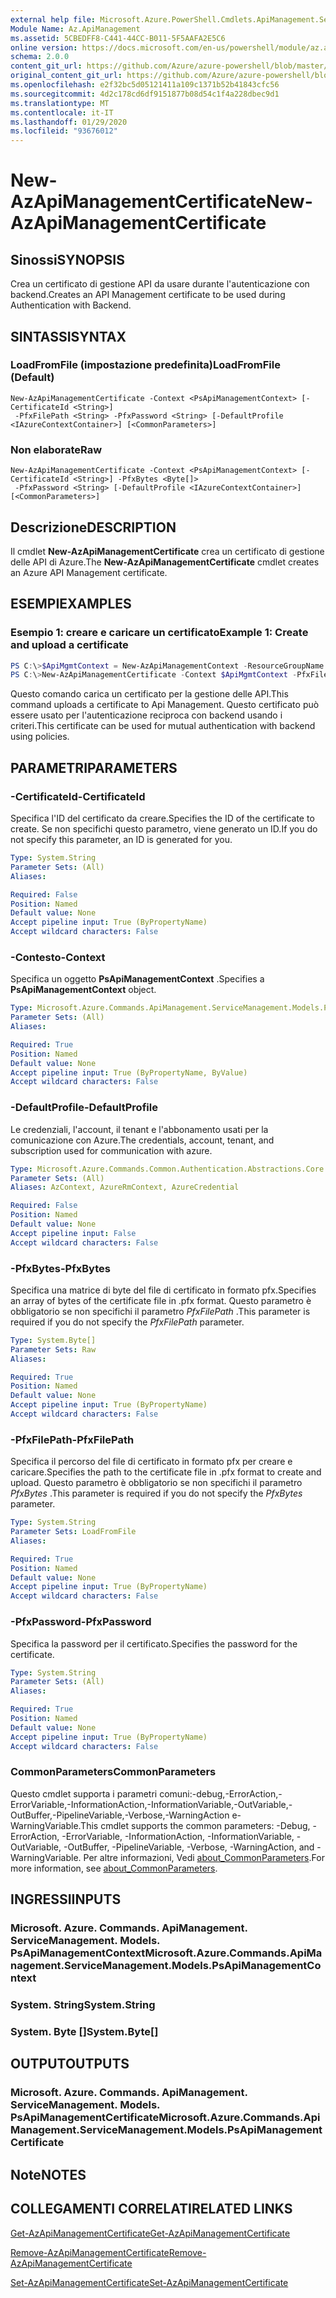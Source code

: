 ```yaml
---
external help file: Microsoft.Azure.PowerShell.Cmdlets.ApiManagement.ServiceManagement.dll-Help.xml
Module Name: Az.ApiManagement
ms.assetid: 5CBEDFF8-C441-44CC-B011-5F5AAFA2E5C6
online version: https://docs.microsoft.com/en-us/powershell/module/az.apimanagement/new-azapimanagementcertificate
schema: 2.0.0
content_git_url: https://github.com/Azure/azure-powershell/blob/master/src/ApiManagement/ApiManagement/help/New-AzApiManagementCertificate.md
original_content_git_url: https://github.com/Azure/azure-powershell/blob/master/src/ApiManagement/ApiManagement/help/New-AzApiManagementCertificate.md
ms.openlocfilehash: e2f32bc5d05121411a109c1371b52b41843cfc56
ms.sourcegitcommit: 4d2c178cd6df9151877b08d54c1f4a228dbec9d1
ms.translationtype: MT
ms.contentlocale: it-IT
ms.lasthandoff: 01/29/2020
ms.locfileid: "93676012"
---
```

# <span data-ttu-id="76d0f-101">New-AzApiManagementCertificate</span><span class="sxs-lookup"><span data-stu-id="76d0f-101">New-AzApiManagementCertificate</span></span>

## <span data-ttu-id="76d0f-102">Sinossi</span><span class="sxs-lookup"><span data-stu-id="76d0f-102">SYNOPSIS</span></span>
<span data-ttu-id="76d0f-103">Crea un certificato di gestione API da usare durante l'autenticazione con backend.</span><span class="sxs-lookup"><span data-stu-id="76d0f-103">Creates an API Management certificate to be used during Authentication with Backend.</span></span>

## <span data-ttu-id="76d0f-104">SINTASSI</span><span class="sxs-lookup"><span data-stu-id="76d0f-104">SYNTAX</span></span>

### <span data-ttu-id="76d0f-105">LoadFromFile (impostazione predefinita)</span><span class="sxs-lookup"><span data-stu-id="76d0f-105">LoadFromFile (Default)</span></span>
```
New-AzApiManagementCertificate -Context <PsApiManagementContext> [-CertificateId <String>]
 -PfxFilePath <String> -PfxPassword <String> [-DefaultProfile <IAzureContextContainer>] [<CommonParameters>]
```

### <span data-ttu-id="76d0f-106">Non elaborate</span><span class="sxs-lookup"><span data-stu-id="76d0f-106">Raw</span></span>
```
New-AzApiManagementCertificate -Context <PsApiManagementContext> [-CertificateId <String>] -PfxBytes <Byte[]>
 -PfxPassword <String> [-DefaultProfile <IAzureContextContainer>] [<CommonParameters>]
```

## <span data-ttu-id="76d0f-107">Descrizione</span><span class="sxs-lookup"><span data-stu-id="76d0f-107">DESCRIPTION</span></span>
<span data-ttu-id="76d0f-108">Il cmdlet **New-AzApiManagementCertificate** crea un certificato di gestione delle API di Azure.</span><span class="sxs-lookup"><span data-stu-id="76d0f-108">The **New-AzApiManagementCertificate** cmdlet creates an Azure API Management certificate.</span></span>

## <span data-ttu-id="76d0f-109">ESEMPI</span><span class="sxs-lookup"><span data-stu-id="76d0f-109">EXAMPLES</span></span>

### <span data-ttu-id="76d0f-110">Esempio 1: creare e caricare un certificato</span><span class="sxs-lookup"><span data-stu-id="76d0f-110">Example 1: Create and upload a certificate</span></span>
```powershell
PS C:\>$ApiMgmtContext = New-AzApiManagementContext -ResourceGroupName "Api-Default-WestUS" -ServiceName "contoso"
PS C:\>New-AzApiManagementCertificate -Context $ApiMgmtContext -PfxFilePath "C:\contoso\certificates\apimanagement.pfx" -PfxPassword "1111"
```

<span data-ttu-id="76d0f-111">Questo comando carica un certificato per la gestione delle API.</span><span class="sxs-lookup"><span data-stu-id="76d0f-111">This command uploads a certificate to Api Management.</span></span> <span data-ttu-id="76d0f-112">Questo certificato può essere usato per l'autenticazione reciproca con backend usando i criteri.</span><span class="sxs-lookup"><span data-stu-id="76d0f-112">This certificate can be used for mutual authentication with backend using policies.</span></span>

## <span data-ttu-id="76d0f-113">PARAMETRI</span><span class="sxs-lookup"><span data-stu-id="76d0f-113">PARAMETERS</span></span>

### <span data-ttu-id="76d0f-114">-CertificateId</span><span class="sxs-lookup"><span data-stu-id="76d0f-114">-CertificateId</span></span>
<span data-ttu-id="76d0f-115">Specifica l'ID del certificato da creare.</span><span class="sxs-lookup"><span data-stu-id="76d0f-115">Specifies the ID of the certificate to create.</span></span>
<span data-ttu-id="76d0f-116">Se non specifichi questo parametro, viene generato un ID.</span><span class="sxs-lookup"><span data-stu-id="76d0f-116">If you do not specify this parameter, an ID is generated for you.</span></span>

```yaml
Type: System.String
Parameter Sets: (All)
Aliases:

Required: False
Position: Named
Default value: None
Accept pipeline input: True (ByPropertyName)
Accept wildcard characters: False
```

### <span data-ttu-id="76d0f-117">-Contesto</span><span class="sxs-lookup"><span data-stu-id="76d0f-117">-Context</span></span>
<span data-ttu-id="76d0f-118">Specifica un oggetto **PsApiManagementContext** .</span><span class="sxs-lookup"><span data-stu-id="76d0f-118">Specifies a **PsApiManagementContext** object.</span></span>

```yaml
Type: Microsoft.Azure.Commands.ApiManagement.ServiceManagement.Models.PsApiManagementContext
Parameter Sets: (All)
Aliases:

Required: True
Position: Named
Default value: None
Accept pipeline input: True (ByPropertyName, ByValue)
Accept wildcard characters: False
```

### <span data-ttu-id="76d0f-119">-DefaultProfile</span><span class="sxs-lookup"><span data-stu-id="76d0f-119">-DefaultProfile</span></span>
<span data-ttu-id="76d0f-120">Le credenziali, l'account, il tenant e l'abbonamento usati per la comunicazione con Azure.</span><span class="sxs-lookup"><span data-stu-id="76d0f-120">The credentials, account, tenant, and subscription used for communication with azure.</span></span>

```yaml
Type: Microsoft.Azure.Commands.Common.Authentication.Abstractions.Core.IAzureContextContainer
Parameter Sets: (All)
Aliases: AzContext, AzureRmContext, AzureCredential

Required: False
Position: Named
Default value: None
Accept pipeline input: False
Accept wildcard characters: False
```

### <span data-ttu-id="76d0f-121">-PfxBytes</span><span class="sxs-lookup"><span data-stu-id="76d0f-121">-PfxBytes</span></span>
<span data-ttu-id="76d0f-122">Specifica una matrice di byte del file di certificato in formato pfx.</span><span class="sxs-lookup"><span data-stu-id="76d0f-122">Specifies an array of bytes of the certificate file in .pfx format.</span></span>
<span data-ttu-id="76d0f-123">Questo parametro è obbligatorio se non specifichi il parametro *PfxFilePath* .</span><span class="sxs-lookup"><span data-stu-id="76d0f-123">This parameter is required if you do not specify the *PfxFilePath* parameter.</span></span>

```yaml
Type: System.Byte[]
Parameter Sets: Raw
Aliases:

Required: True
Position: Named
Default value: None
Accept pipeline input: True (ByPropertyName)
Accept wildcard characters: False
```

### <span data-ttu-id="76d0f-124">-PfxFilePath</span><span class="sxs-lookup"><span data-stu-id="76d0f-124">-PfxFilePath</span></span>
<span data-ttu-id="76d0f-125">Specifica il percorso del file di certificato in formato pfx per creare e caricare.</span><span class="sxs-lookup"><span data-stu-id="76d0f-125">Specifies the path to the certificate file in .pfx format to create and upload.</span></span>
<span data-ttu-id="76d0f-126">Questo parametro è obbligatorio se non specifichi il parametro *PfxBytes* .</span><span class="sxs-lookup"><span data-stu-id="76d0f-126">This parameter is required if you do not specify the *PfxBytes* parameter.</span></span>

```yaml
Type: System.String
Parameter Sets: LoadFromFile
Aliases:

Required: True
Position: Named
Default value: None
Accept pipeline input: True (ByPropertyName)
Accept wildcard characters: False
```

### <span data-ttu-id="76d0f-127">-PfxPassword</span><span class="sxs-lookup"><span data-stu-id="76d0f-127">-PfxPassword</span></span>
<span data-ttu-id="76d0f-128">Specifica la password per il certificato.</span><span class="sxs-lookup"><span data-stu-id="76d0f-128">Specifies the password for the certificate.</span></span>

```yaml
Type: System.String
Parameter Sets: (All)
Aliases:

Required: True
Position: Named
Default value: None
Accept pipeline input: True (ByPropertyName)
Accept wildcard characters: False
```

### <span data-ttu-id="76d0f-129">CommonParameters</span><span class="sxs-lookup"><span data-stu-id="76d0f-129">CommonParameters</span></span>
<span data-ttu-id="76d0f-130">Questo cmdlet supporta i parametri comuni:-debug,-ErrorAction,-ErrorVariable,-InformationAction,-InformationVariable,-OutVariable,-OutBuffer,-PipelineVariable,-Verbose,-WarningAction e-WarningVariable.</span><span class="sxs-lookup"><span data-stu-id="76d0f-130">This cmdlet supports the common parameters: -Debug, -ErrorAction, -ErrorVariable, -InformationAction, -InformationVariable, -OutVariable, -OutBuffer, -PipelineVariable, -Verbose, -WarningAction, and -WarningVariable.</span></span> <span data-ttu-id="76d0f-131">Per altre informazioni, Vedi [about_CommonParameters](https://go.microsoft.com/fwlink/?LinkID=113216).</span><span class="sxs-lookup"><span data-stu-id="76d0f-131">For more information, see [about_CommonParameters](https://go.microsoft.com/fwlink/?LinkID=113216).</span></span>

## <span data-ttu-id="76d0f-132">INGRESSI</span><span class="sxs-lookup"><span data-stu-id="76d0f-132">INPUTS</span></span>

### <span data-ttu-id="76d0f-133">Microsoft. Azure. Commands. ApiManagement. ServiceManagement. Models. PsApiManagementContext</span><span class="sxs-lookup"><span data-stu-id="76d0f-133">Microsoft.Azure.Commands.ApiManagement.ServiceManagement.Models.PsApiManagementContext</span></span>

### <span data-ttu-id="76d0f-134">System. String</span><span class="sxs-lookup"><span data-stu-id="76d0f-134">System.String</span></span>

### <span data-ttu-id="76d0f-135">System. Byte []</span><span class="sxs-lookup"><span data-stu-id="76d0f-135">System.Byte[]</span></span>

## <span data-ttu-id="76d0f-136">OUTPUT</span><span class="sxs-lookup"><span data-stu-id="76d0f-136">OUTPUTS</span></span>

### <span data-ttu-id="76d0f-137">Microsoft. Azure. Commands. ApiManagement. ServiceManagement. Models. PsApiManagementCertificate</span><span class="sxs-lookup"><span data-stu-id="76d0f-137">Microsoft.Azure.Commands.ApiManagement.ServiceManagement.Models.PsApiManagementCertificate</span></span>

## <span data-ttu-id="76d0f-138">Note</span><span class="sxs-lookup"><span data-stu-id="76d0f-138">NOTES</span></span>

## <span data-ttu-id="76d0f-139">COLLEGAMENTI CORRELATI</span><span class="sxs-lookup"><span data-stu-id="76d0f-139">RELATED LINKS</span></span>

[<span data-ttu-id="76d0f-140">Get-AzApiManagementCertificate</span><span class="sxs-lookup"><span data-stu-id="76d0f-140">Get-AzApiManagementCertificate</span></span>](./Get-AzApiManagementCertificate.md)

[<span data-ttu-id="76d0f-141">Remove-AzApiManagementCertificate</span><span class="sxs-lookup"><span data-stu-id="76d0f-141">Remove-AzApiManagementCertificate</span></span>](./Remove-AzApiManagementCertificate.md)

[<span data-ttu-id="76d0f-142">Set-AzApiManagementCertificate</span><span class="sxs-lookup"><span data-stu-id="76d0f-142">Set-AzApiManagementCertificate</span></span>](./Set-AzApiManagementCertificate.md)



